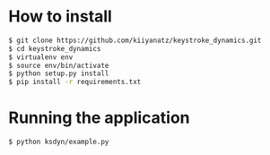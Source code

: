 # How to install



```sh
$ git clone https://github.com/kiiyanatz/keystroke_dynamics.git 
$ cd keystroke_dynamics
$ virtualenv env
$ source env/bin/activate
$ python setup.py install
$ pip install -r requirements.txt
```


# Running the application



```sh
$ python ksdyn/example.py
```
